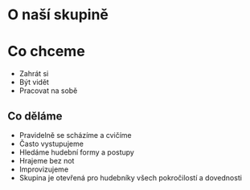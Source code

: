 # O naší skupině

# Co chceme

* Zahrát si
* Být vidět
* Pracovat na sobě

## Co děláme

* Pravidelně se scházíme a cvičíme
* Často vystupujeme
* Hledáme hudební formy a postupy
* Hrajeme bez not
* Improvizujeme
* Skupina je otevřená pro hudebníky všech pokročilostí a dovednosti





